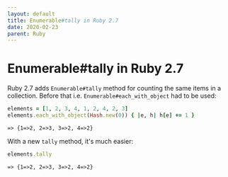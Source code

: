 ```yaml
---
layout: default
title: Enumerable#tally in Ruby 2.7
date: 2020-02-23
parent: Ruby
---
```


# Enumerable#tally in Ruby 2.7

Ruby 2.7 adds `Enumerable#tally` method for counting the same items in a collection. Before that i.e.  `Enumerable#each_with_object` had to be used:

```ruby
elements = [1, 2, 3, 4, 1, 2, 4, 2, 3]
elements.each_with_object(Hash.new(0)) { |e, h| h[e] += 1 }
```

```
=> {1=>2, 2=>3, 3=>2, 4=>2}
```

With a new `tally` method, it's much easier:

```ruby
elements.tally
```

```
=> {1=>2, 2=>3, 3=>2, 4=>2}
```
